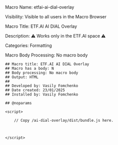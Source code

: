 Macro Name: etfai-ai-dial-overlay

Visibility: Visible to all users in the Macro Browser

Macro Title: ETF.AI AI DIAL Overlay

Description: ⚠️ Works only in the ETF.AI space ⚠️

Categories: Formatting

Macro Body Processing: No macro body

```
## Macro title: ETF.AI AI DIAL Overlay
## Macro has a body: N
## Body processing: No macro body
## Output: HTML
##
## Developed by: Vasily Fomchenko
## Date created: 23/01/2025
## Installed by: Vasily Fomchenko

## @noparams

<script>

    // Copy /ai-dial-overlay/dist/bundle.js here.



</script>
```
